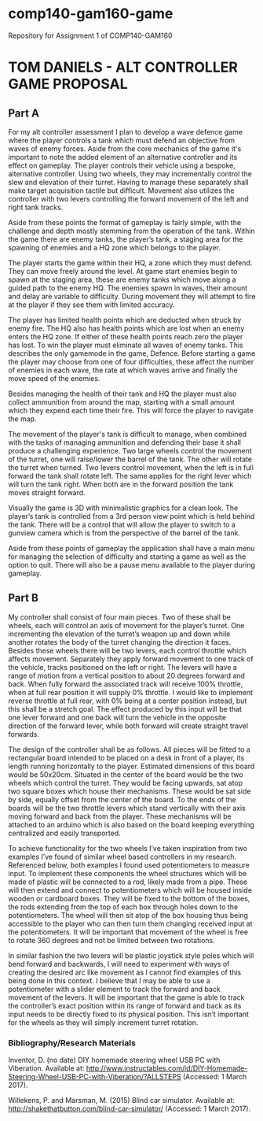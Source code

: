 # comp140-gam160-game
Repository for Assignment 1 of COMP140-GAM160


# TOM DANIELS - ALT CONTROLLER GAME PROPOSAL
  
## Part A
  
  For my alt controller assessment I plan to develop a wave defence game where the player controls a tank which must defend an objective from waves of enemy forces. Aside from the core mechanics of the game it's important to note the added element of an alternative controller and its effect on gameplay. The player controls their vehicle using a bespoke, alternative controller. Using two wheels, they may incrementally control the slew and elevation of their turret. Having to manage these separately shall make target acquisition tactile but difficult. Movement also utilizes the controller with two levers controlling the forward movement of the left and right tank tracks. 

Aside from these points the format of gameplay is fairly simple, with the challenge and depth mostly stemming from the operation of the tank. Within the game there are enemy tanks, the player’s tank, a staging area for the spawning of enemies and a HQ zone which belongs to the player.

The player starts the game within their HQ, a zone which they must defend. They can move freely around the level. At game start enemies begin to spawn at the staging area, these are enemy tanks which move along a guided path to the enemy HQ. The enemies spawn in waves, their amount and delay are variable to difficulty. During movement they will attempt to fire at the player if they see them with limited accuracy.

The player has limited health points which are deducted when struck by enemy fire. The HQ also has health points which are lost when an enemy enters the HQ zone. If either of these health points reach zero the player has lost. To win the player must eliminate all waves of enemy tanks. This describes the only gamemode in the game, Defence. Before starting a game the player may choose from one of four difficulties, these affect the number of enemies in each wave, the rate at which waves arrive and finally the move speed of the enemies. 

Besides managing the health of their tank and HQ the player must also collect ammunition from around the map, starting with a small amount which they expend each time their fire. This will force the player to navigate the map.

The movement of the player's tank is difficult to manage, when combined with the tasks of managing ammunition and defending their base it shall produce a challenging experience. Two large wheels control the movement of the turret, one will raise/lower the barrel of the tank. The other will rotate the turret when turned. Two levers control movement, when the left is in full forward the tank shall rotate left. The same applies for the right lever which will turn the tank right. When both are in the forward position the tank moves straight forward. 

Visually the game is 3D with minimalistic graphics for a clean look. The player’s tank is controlled from a 3rd person view point which is held behind the tank. There will be a control that will allow the player to switch to a gunview camera which is from the perspective of the barrel of the tank. 

Aside from these points of gameplay the application shall have a main menu for managing the selection of difficulty and starting a game as well as the option to quit. There will also be a pause menu available to the player during gameplay.

## Part B

My controller shall consist of four main pieces. Two of these shall be wheels, each will control an axis of movement for the player’s turret. One incrementing the elevation of the turret’s weapon up and down while another rotates the body of the turret changing the direction it faces. Besides these wheels there will be two levers, each control throttle which affects movement. Separately they apply forward movement to one track of the vehicle, tracks positioned on the left or right. The levers will have a range of motion from a vertical position to about 20 degrees forward and back. When fully forward the associated track will receive 100% throttle, when at full rear position it will supply 0% throttle. I would like to implement reverse throttle at full rear, with 0% being at a center position instead, but this shall be a stretch goal. The effect produced by this input will be that one lever forward and one back will turn the vehicle in the opposite direction of the forward lever, while both forward will create straight travel forwards. 

The design of the controller shall be as follows. All pieces will be fitted to a rectangular board intended to be placed on a desk in front of a player, its length running horizontally to the player. Estimated dimensions of this board would be 50x20cm. Situated in the center of the board would be the two wheels which control the turret. They would be facing upwards, sat atop two square boxes which house their mechanisms. These would be sat side by side, equally offset from the center of the board. To the ends of the boards will be the two throttle levers which stand vertically with their axis moving forward and back from the player. These mechanisms will be attached to an arduino which is also based on the board keeping everything centralized and easily transported. 

To achieve functionality for the two wheels I’ve taken inspiration from two examples I’ve found of similar wheel based controllers in my research. Referenced below, both examples I found used potentiometers to measure input. To implement these components the wheel structures which will be made of plastic will be connected to a rod, likely made from a pipe. These will then extend and connect to potentiometers which will be housed inside wooden or cardboard boxes. They will be fixed to the bottom of the boxes, the rods extending from the top of each box through holes down to the potentiometers. The wheel will then sit atop of the box housing thus being accessible to the player who can then turn them changing received input at the potentiometers. It will be important that movement of the wheel is free to rotate 360 degrees and not be limited between two rotations.

In similar fashion the two levers will be plastic joystick style poles which will bend forward and backwards, I will need to experiment with ways of creating the desired arc like movement as I cannot find examples of this being done in this context. I believe that I may be able to use a potentiometer with a slider element to track the forward and back movement of the levers. It will be important that the game is able to track the controller’s exact position within its range of forward and back as its input needs to be directly fixed to its physical position. This isn’t important for the wheels as they will simply increment turret rotation.

### Bibliography/Research Materials

Inventor, D. (no date) DIY homemade steering wheel USB PC with Viberation. Available at: http://www.instructables.com/id/DIY-Homemade-Steering-Wheel-USB-PC-with-Viberation/?ALLSTEPS (Accessed: 1 March 2017).

Willekens, P. and Marsman, M. (2015) Blind car simulator. Available at: http://shakethatbutton.com/blind-car-simulator/ (Accessed: 1 March 2017).


